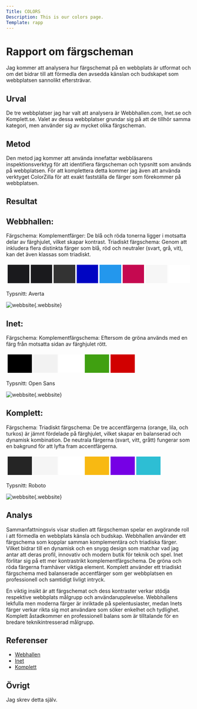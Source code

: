 ```yaml
---
Title: COLORS
Description: This is our colors page.
Template: rapp
---
```


# Rapport om färgscheman

<!-- Rapport om färgscheman
======================= -->

Jag kommer att analysera hur färgschemat på en webbplats är utformat och om det bidrar till att förmedla den avsedda känslan och budskapet som webbplatsen sannolikt eftersträvar.

Urval
-----------------------

De tre webbplatser jag har valt att analysera är Webbhallen.com, Inet.se och Komplett.se. Valet av dessa webbplatser grundar sig på att de tillhör samma kategori, men använder sig av mycket olika färgscheman.

Metod
-----------------------

Den metod jag kommer att använda innefattar webbläsarens inspektionsverktyg för att identifiera färgscheman och typsnitt som används på webbplatsen. För att komplettera detta kommer jag även att använda verktyget ColorZilla för att exakt fastställa de färger som förekommer på webbplatsen.

Resultat
-----------------------

Webbhallen:
-----------------------
Färgschema: Komplementfärger: De blå och röda tonerna ligger i motsatta delar av färghjulet, vilket skapar kontrast. Triadiskt färgschema: Genom att inkludera flera distinkta färger som blå, röd och neutraler (svart, grå, vit), kan det även klassas som triadiskt.
<table style="border-spacing: 4px; border-collapse: separate">
<tr>
<td style="height: 50px; width: 50px; background-color: #1a1a1d">
<td style="height: 50px; width: 50px; background-color: #1A1A1D">
<td style="height: 50px; width: 50px; background-color: #333333">
<td style="height: 50px; width: 50px; background-color: #0005C3">
<td style="height: 50px; width: 50px; background-color: #2397ED">
<td style="height: 50px; width: 50px; background-color: #C50950">
<td style="height: 50px; width: 50px; background-color: #F6F6F6">
<td style="height: 50px; width: 50px; background-color: #FFFFFF">
</tr>
</table>
Typsnitt: Averta

![webbsite](%assets_url%/img/webbhallen.png){.webbsite}

Inet:
-----------------------
Färgschema: Komplementfärgschema: Eftersom de gröna används med en färg från motsatta sidan av färghjulet rött.
<table style="border-spacing: 4px; border-collapse: separate">
<tr>
<td style="height: 50px; width: 50px; background-color: #000000">
<td style="height: 50px; width: 50px; background-color: #F2F2F2">
<td style="height: 50px; width: 50px; background-color: #FFFFFF">
<td style="height: 50px; width: 50px; background-color: #40A011">
<td style="height: 50px; width: 50px; background-color: #D10000">
</tr>
</table>
Typsnitt: Open Sans

![webbsite](%assets_url%/img/inet.png){.webbsite}

Komplett:
-----------------------
Färgschema: Triadiskt färgschema: De tre accentfärgerna (orange, lila, och turkos) är jämnt fördelade på färghjulet, vilket skapar en balanserad och dynamisk kombination. De neutrala färgerna (svart, vitt, grått) fungerar som en bakgrund för att lyfta fram accentfärgerna.
<table style="border-spacing: 4px; border-collapse: separate">
<tr>
<td style="height: 50px; width: 50px; background-color: #252525">
<td style="height: 50px; width: 50px; background-color: #F5F5F5">
<td style="height: 50px; width: 50px; background-color: #FFFFFF">
<td style="height: 50px; width: 50px; background-color: #F8B912">
<td style="height: 50px; width: 50px; background-color: #7600E5">
<td style="height: 50px; width: 50px; background-color: #2DBED4">
</tr>
</table>
Typsnitt: Roboto

![webbsite](%assets_url%/img/komplett.png){.webbsite}

Analys
-----------------------

Sammanfattningsvis visar studien att färgscheman spelar en avgörande roll i att förmedla en webbplats känsla och budskap. Webbhallen använder ett färgschema som kopplar samman komplementära och triadiska färger. Vilket bidrar till en dynamisk och en snygg design som matchar vad jag antar att deras profil, innovativ och modern butik för teknik och spel. Inet förlitar sig på ett mer kontrastrikt komplementfärgschema. De gröna och röda färgerna framhäver viktiga element. Komplett använder ett triadiskt färgschema med balanserade accentfärger som ger webbplatsen en professionell och samtidigt livligt intryck. 

En viktig insikt är att färgschemat och dess kontraster verkar stödja respektive webbplats målgrupp och användarupplevelse. Webbhallens lekfulla men moderna färger är inriktade på spelentusiaster, medan Inets färger verkar rikta sig mot användare som söker enkelhet och tydlighet. Komplett åstadkommer en professionell balans som är tilltalande för en bredare teknikintresserad målgrupp.

Referenser
-----------------------

<div class="links">
    <ul>
        <li><a href="https://www.webhallen.com" target="_blank">Webhallen</a></li>
        <li><a href="https://www.inet.se" target="_blank">Inet</a></li>
        <li><a href="https://www.komplett.se" target="_blank">Komplett</a></li>
    </ul>
</div>

Övrigt
-----------------------

Jag skrev detta själv.